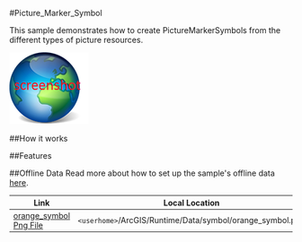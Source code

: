 #Picture_Marker_Symbol

This sample demonstrates how to create PictureMarkerSymbols from the different types of picture resources.

![](screenshot.png)

##How it works

##Features

##Offline Data
Read more about how to set up the sample's offline data [here](http://links.esri.com/ArcGISRuntimeQtSamples).

Link | Local Location
---------|-------|
|[orange_symbol Png File](https://www.arcgis.com/home/item.html?id=1c95ea3b6e4843cdbd6ae354efb97f0c)| `<userhome>`/ArcGIS/Runtime/Data/symbol/orange_symbol.png |

